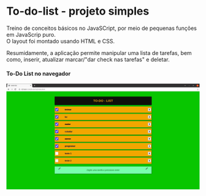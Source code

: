 # **To-do-list - projeto simples**

Treino de conceitos básicos no JavaSCript, por meio de pequenas funções em JavaScrip puro.<br/>
O layout foi montado usando HTML e CSS.

Resumidamente, a aplicação permite manipular uma lista de tarefas, bem como, inserir, atualizar marcar/"dar check nas tarefas" e deletar.

#### **To-Do List no navegador**

![To-Do List](todolist.jpg)
